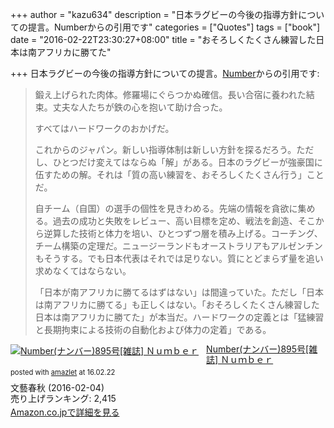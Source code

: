 +++
author = "kazu634"
description = "日本ラグビーの今後の指導方針についての提言。Numberからの引用です"
categories = ["Quotes"]
tags = ["book"]
date = "2016-02-22T23:30:27+08:00"
title = "おそろしくたくさん練習した日本は南アフリカに勝てた"

+++
日本ラグビーの今後の指導方針についての提言。<a href="https://www.amazon.co.jp/exec/obidos/ASIN/B01BD98K6C/simsnes-22/ref=nosim/" name="amazletlink" target="_blank">Number</a>からの引用です:

> 鍛え上げられた肉体。修羅場にぐらつかぬ確信。長い合宿に養われた結束。丈夫な人たちが鉄の心を抱いて助け合った。
>
> すべてはハードワークのおかげだ。
>
> これからのジャパン。新しい指導体制は新しい方針を探るだろう。ただし、ひとつだけ変えてはならぬ「解」がある。日本のラグビーが強豪国に伍すための解。それは「質の高い練習を、おそろしくたくさん行う」ことだ。
>
> 自チーム（自国）の選手の個性を見きわめる。先端の情報を貪欲に集める。過去の成功と失敗をレビュー、高い目標を定め、戦法を創造、そこから逆算した技術と体力を培い、ひとつずつ層を積み上げる。コーチング、チーム構築の定理だ。ニュージーランドもオーストラリアもアルゼンチンもそうする。でも日本代表はそれでは足りない。質にとどまらず量を追い求めなくてはならない。
>
> 「日本が南アフリカに勝てるはずはない」は間違っていた。ただし「日本は南アフリカに勝てる」も正しくはない。「おそろしくたくさん練習した日本は南アフリカに勝てた」が本当だ。ハードワークの定義とは「猛練習と長期拘束による技術の自動化および体力の定着」である。

<div class="amazlet-box" style="margin-bottom:0px;"><div class="amazlet-image" style="float:left;margin:0px 12px 1px 0px;"><a href="https://www.amazon.co.jp/exec/obidos/ASIN/B01BD98K6C/simsnes-22/ref=nosim/" name="amazletlink" target="_blank"><img src="https://images-na.ssl-images-amazon.com/images/I/51Acg4nW5zL._SL160_.jpg" alt="Number(ナンバー)895号[雑誌] Ｎｕｍｂｅｒ" style="border: none;" /></a></div><div class="amazlet-info" style="line-height:120%; margin-bottom: 10px"><div class="amazlet-name" style="margin-bottom:10px;line-height:120%"><a href="https://www.amazon.co.jp/exec/obidos/ASIN/B01BD98K6C/simsnes-22/ref=nosim/" name="amazletlink" target="_blank">Number(ナンバー)895号[雑誌] Ｎｕｍｂｅｒ</a><div class="amazlet-powered-date" style="font-size:80%;margin-top:5px;line-height:120%">posted with <a href="http://www.amazlet.com/" title="amazlet" target="_blank">amazlet</a> at 16.02.22</div></div><div class="amazlet-detail">文藝春秋 (2016-02-04)<br />売り上げランキング: 2,415<br /></div><div class="amazlet-sub-info" style="float: left;"><div class="amazlet-link" style="margin-top: 5px"><a href="https://www.amazon.co.jp/exec/obidos/ASIN/B01BD98K6C/simsnes-22/ref=nosim/" name="amazletlink" target="_blank">Amazon.co.jpで詳細を見る</a></div></div></div><div class="amazlet-footer" style="clear: left"></div></div>
